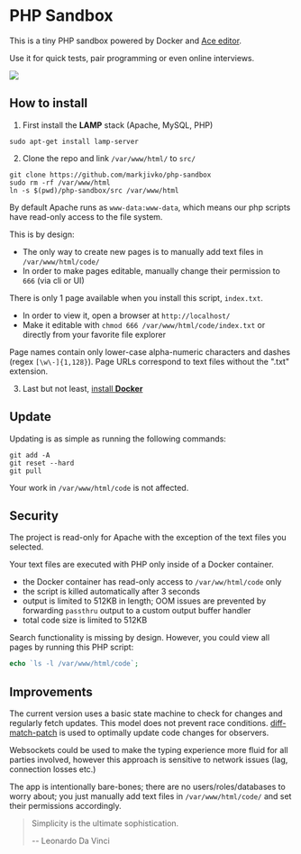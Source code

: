 # PHP Sandbox

This is a tiny PHP sandbox powered by Docker and [Ace editor](https://github.com/ajaxorg/ace).

Use it for quick tests, pair programming or even online interviews.

<a href="https://github.com/markjivko/php-sandbox/blob/main/assets/preview.gif">
   <img src="https://github.com/markjivko/php-sandbox/blob/main/assets/preview.gif?raw=true"/>
</a>

## How to install

1. First install the **LAMP** stack (Apache, MySQL, PHP)

```
sudo apt-get install lamp-server
```

2. Clone the repo and link `/var/www/html/` to `src/`

```
git clone https://github.com/markjivko/php-sandbox
sudo rm -rf /var/www/html
ln -s $(pwd)/php-sandbox/src /var/www/html
```

By default Apache runs as `www-data:www-data`, which means our php scripts have read-only access to the file system.

This is by design:
 * The only way to create new pages is to manually add text files in `/var/www/html/code/`
 * In order to make pages editable, manually change their permission to `666` (via cli or UI)

There is only 1 page available when you install this script, `index.txt`.
 * In order to view it, open a browser at `http://localhost/`
 * Make it editable with `chmod 666 /var/www/html/code/index.txt` or directly from your favorite file explorer
 
Page names contain only lower-case alpha-numeric characters and dashes (regex `[\w\-]{1,128}`).
Page URLs correspond to text files without the ".txt" extension.

3. Last but not least, [install **Docker**](https://docs.docker.com/engine/install/ubuntu/)

## Update

Updating is as simple as running the following commands:

```
git add -A
git reset --hard
git pull
```

Your work in `/var/www/html/code` is not affected.

## Security

The project is read-only for Apache with the exception of the text files you selected.

Your text files are executed with PHP only inside of a Docker container.

* the Docker container has read-only access to `/var/ww/html/code` only
* the script is killed automatically after 3 seconds
* output is limited to 512KB in length; OOM issues are prevented by forwarding `passthru` output to a custom output buffer handler
* total code size is limited to 512KB

Search functionality is missing by design. 
However, you could view all pages by running this PHP script:

```php
echo `ls -l /var/www/html/code`;
```

## Improvements

The current version uses a basic state machine to check for changes and regularly fetch updates. This model does not prevent race conditions. [diff-match-patch](https://github.com/google/diff-match-patch) is used to optimally update code changes for observers.

Websockets could be used to make the typing experience more fluid for all parties involved, however this approach is sensitive to network issues (lag, connection losses etc.)

The app is intentionally bare-bones; there are no users/roles/databases to worry about; you just manually add text files in `/var/www/html/code/` and set their permissions accordingly. 

> Simplicity is the ultimate sophistication.
> 
> -- Leonardo Da Vinci
